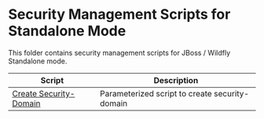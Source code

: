 # Security Management Scripts for Standalone Mode

This folder contains security management scripts for JBoss / Wildfly Standalone mode.


|          Script       |                 Description                      |
|-----------------------|--------------------------------------------------|
|  [Create Security-Domain](create-security-domain)    | Parameterized script to create security-domain         |